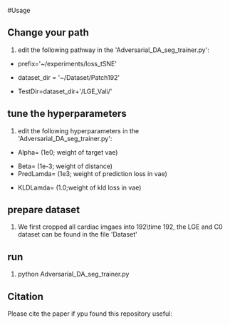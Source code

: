 
#Usage

## Change your path

1. edit the following pathway in the 'Adversarial_DA_seg_trainer.py':

* prefix='~/experiments/loss_tSNE'
- dataset_dir = '~/Dataset/Patch192'
* TestDir=dataset_dir+'/LGE_Vali/'


## tune the hyperparameters

1. edit the following hyperparameters in the 'Adversarial_DA_seg_trainer.py':

* Alpha=  (1e0; weight of target vae)
- Beta=   (1e-3; weight of distance)
- PredLamda=    (1e3; weight of prediction loss in vae)
* KLDLamda=   (1.0;weight of kld loss in vae)


## prepare dataset

1. We first cropped all cardiac imgaes into 192\time 192, the LGE and C0 dataset can be found in the file 'Dataset'


## run
1. python Adversarial_DA_seg_trainer.py


## Citation

Please cite the paper if ypu found this repository useful:

```

```
